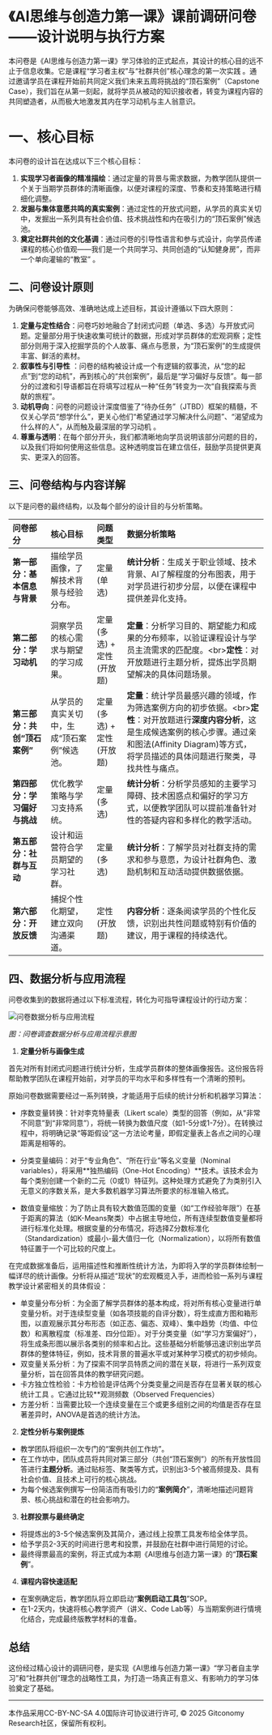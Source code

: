 # 《AI思维与创造力第一课》课前调研问卷——设计说明与执行方案

本问卷是《AI思维与创造力第一课》学习体验的正式起点，其设计的核心目的远不止于信息收集。它是课程“学习者主权”与“社群共创”核心理念的第一次实践 。通过邀请学员在课程开始前共同定义我们未来五周将挑战的“顶石案例”（Capstone Case），我们旨在从第一刻起，就将学员从被动的知识接收者，转变为课程内容的共同塑造者，从而极大地激发其内在学习动机与主人翁意识。  

# 一、核心目标

本问卷的设计旨在达成以下三个核心目标：

1. **实现学习者画像的精准描绘**：通过定量的背景与需求数据，为教学团队提供一个关于当期学员群体的清晰画像，以便对课程的深度、节奏和支持策略进行精细化调整。
2. **发掘与集体意愿共鸣的真实案例**：通过定性的开放式问题，从学员的真实关切中，发掘出一系列具有社会价值、技术挑战性和内在吸引力的“顶石案例”候选池。
3. **奠定社群共创的文化基调**：通过问卷的引导性语言和参与式设计，向学员传递课程的核心价值观——我们是一个共同学习、共同创造的“认知健身房”，而非一个单向灌输的“教室” 。

## 二、问卷设计原则
为确保问卷能够高效、准确地达成上述目标，其设计遵循以下四大原则：

1. **定量与定性结合**：问卷巧妙地融合了封闭式问题（单选、多选）与开放式问题。定量部分用于快速收集可统计的数据，形成对学员群体的宏观洞察；定性部分则用于深入挖掘学员的个人故事、痛点与愿景，为“顶石案例”的生成提供丰富、鲜活的素材。
2. **叙事性与引导性** ：问卷的结构被设计成一个有逻辑的叙事流，从“您的起点”到“您的动机”，再到核心的“共创案例”，最后是“学习偏好与反馈”。每一部分的过渡和引导语都旨在将填写过程从一种“任务”转变为一次“自我探索与贡献的旅程”。
3. **动机导向**：问卷的问题设计深度借鉴了“待办任务”（JTBD）框架的精髓，不仅关心学员“想学什么”，更关心他们“希望通过学习解决什么问题”、“渴望成为什么样的人”，从而触及最深层的学习动机 。
4. **尊重与透明**：在每个部分开头，我们都清晰地向学员说明该部分问题的目的，以及我们将如何使用这些信息。这种透明度旨在建立信任，鼓励学员提供更真实、更深入的回答。

## 三、问卷结构与内容详解

以下是问卷的最终结构，以及每个部分的设计目的与分析策略。

| 问卷部分 | 核心目标 | 问题类型 | 数据分析策略 |
| :--- | :--- | :--- | :--- |
| **第一部分：基本信息与背景** | 描绘学员画像，了解技术背景与经验分布。 | 定量 (单选) | **统计分析**：生成关于职业领域、技术背景、AI了解程度的分布图表，用于对学员进行初步分层，以便在课程中提供差异化支持。 |
| **第二部分：学习动机** | 洞察学员的核心需求与期望的学习成果。 | 定量 (多选) + 定性 (开放题) | **定量**：分析学习目的、期望能力和成果的分布频率，以验证课程设计与学员主流需求的匹配度。\<br\>**定性**：对开放题进行主题分析，提炼出学员期望解决的具体问题场景。 |
| **第三部分：共创“顶石案例”** | 从学员的真实关切中，生成“顶石案例”候选池。 | 定量 (多选) + 定性 (开放题) | **定量**：统计学员最感兴趣的领域，作为筛选案例方向的初步依据。\<br\>**定性**：对开放题进行**深度内容分析**，这是生成候选案例的核心步骤。通过亲和图法(Affinity Diagram)等方式，将学员描述的具体问题进行聚类，寻找共性与痛点。 |
| **第四部分：学习偏好与挑战** | 优化教学策略与学习支持系统。 | 定量 (多选) | **统计分析**：分析学员感知的主要学习障碍、技术困惑点和偏好的学习方式，以便教学团队可以提前准备针对性的答疑内容和多样化的教学活动。 |
| **第五部分：社群与互动** | 设计和运营符合学员期望的学习社群。 | 定量 (多选) | **统计分析**：了解学员对社群支持的需求和参与意愿，为设计社群角色、激励机制和互动活动提供数据依据。 |
| **第六部分：开放反馈** | 捕捉个性化期望，建立双向沟通渠道。 | 定性 (开放题) | **内容分析**：逐条阅读学员的个性化反馈，识别出共性问题或特别有价值的建议，用于课程的持续迭代。 |

## 四、数据分析与应用流程

问卷收集到的数据将通过以下标准流程，转化为可指导课程设计的行动方案：

![问卷数据分析与应用流程](./问卷调查数据分析与应用流程.svg)

*图：问卷调查数据分析与应用流程示意图*

1.  **定量分析与画像生成**

首先对所有封闭式问题进行统计分析，生成学员群体的整体画像报告。这份报告将帮助教学团队在课程开始前，对学员的平均水平和多样性有一个清晰的预判。

原始问卷数据需要经过一系列转换，才能适用于后续的统计分析和机器学习算法：

- 序数变量转换：针对李克特量表（Likert scale）类型的回答（例如，从“非常不同意”到“非常同意”），将统一转换为数值尺度（如1-5分或1-7分）。在转换过程中，将明确记录“等距假设”这一方法论考量，即假定量表上各点之间的心理距离是相等的。

- 分类变量编码：对于“专业角色”、“所在行业”等名义变量（Nominal variables），将采用**独热编码（One-Hot Encoding）**技术。该技术会为每个类别创建一个新的二元（0或1）特征列。这种处理方式避免了为类别引入无意义的序数关系，是大多数机器学习算法所要求的标准输入格式。

- 数值变量缩放：为了防止具有较大数值范围的变量（如“工作经验年限”）在基于距离的算法（如K-Means聚类）中占据主导地位，所有连续型数值变量都将进行标准化处理。根据变量的分布情况，将选择Z分数标准化（Standardization）或最小-最大值归一化（Normalization），以将所有数值特征置于一个可比较的尺度上。

在完成数据准备后，运用描述性和推断性统计方法，为即将入学的学员群体绘制一幅详尽的统计画像。分析将从描述“现状”的宏观概览入手，进而检验一系列与课程教学设计紧密相关的具体假设：

- 单变量分布分析：为全面了解学员群体的基本构成，将对所有核心变量进行单变量分析。对于连续型变量（如各项技能的自评分数），将生成直方图和箱形图，以直观展示其分布形态（如正态、偏态、双峰）、集中趋势（均值、中位数）和离散程度（标准差、四分位距）。对于分类变量（如“学习方案偏好”），将生成条形图以展示各类别的频率和占比。这些基础分析能够迅速识别出学员群体的整体特征，例如，技术背景的普遍水平或对某种学习模式的初步倾向。
- 双变量关系分析：为了探索不同学员特质之间的潜在关联，将进行一系列双变量分析，旨在回答具体的教学研究问题。
- 卡方独立性检验：卡方检验是评估两个分类变量之间是否存在显著关联的核心统计工具 。它通过比较**观测频数（Observed Frequencies）
- 方差分析：当需要比较一个连续变量在三个或更多组别之间的均值是否存在显著差异时，ANOVA是首选的统计方法。

2.  **定性分析与案例提炼**

 - 教学团队将组织一次专门的“案例共创工作坊”。
 - 在工作坊中，团队成员将共同对第三部分（共创“顶石案例”）的所有开放性回答进行**主题分析**。通过贴标签、聚类等方式，识别出3-5个被高频提及、具有社会价值、且技术上可行的核心挑战。
 - 为每个候选案例撰写一份简洁而有吸引力的“**案例简介**”，清晰地描述问题背景、核心挑战和潜在的社会影响力。

3.  **社群投票与最终确定**

- 将提炼出的3-5个候选案例及其简介，通过线上投票工具发布给全体学员。
- 给予学员2-3天的时间进行思考和投票，并鼓励在社群中进行简短的讨论。
- 最终得票最高的案例，将正式成为本期《AI思维与创造力第一课》的“**顶石案例**”。

4.  **课程内容快速适配**

- 在案例确定后，教学团队将立即启动“**案例启动工具包**”SOP。
- 在1-2天内，快速将核心教学资产（讲义、Code Lab等）与当期案例进行情境化结合，完成最终版教学材料的准备。

## 总结

这份经过精心设计的调研问卷，是实现《AI思维与创造力第一课》“学习者自主学习”和“社群共创”理念的战略性工具，为打造一场真正有意义、有影响力的学习体验奠定了基础。

---
本作品采用CC-BY-NC-SA 4.0国际许可协议进行许可, &copy; 2025 Gitconomy Research社区，保留所有权利。
